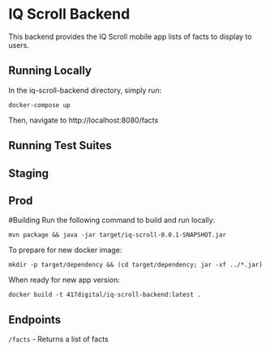 # IQ Scroll Backend
This backend provides the IQ Scroll mobile app lists of facts to display to users.

## Running Locally
In the iq-scroll-backend directory, simply run:

`docker-compose up`

Then, navigate to http://localhost:8080/facts

## Running Test Suites

## Staging

## Prod

#Building 
Run the following command to build and run locally:

`mvn package && java -jar target/iq-scroll-0.0.1-SNAPSHOT.jar`

To prepare for new docker image:

`mkdir -p target/dependency && (cd target/dependency; jar -xf ../*.jar)`

When ready for new app version:

`docker build -t 417digital/iq-scroll-backend:latest .`

## Endpoints 
`/facts` - Returns a list of facts
